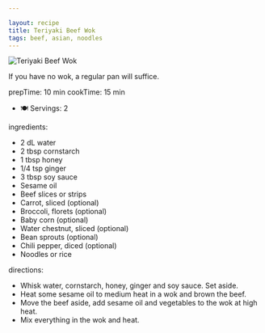 ```yaml
---

layout: recipe
title: Teriyaki Beef Wok
tags: beef, asian, noodles
---
```


![Teriyaki Beef Wok](/recipes/pix/teriyaki-beef.webp)

If you have no wok, a regular pan will suffice.

prepTime: 10 min
cookTime: 15 min
- 🍽️ Servings: 2

ingredients:
- 2 dL water
- 2 tbsp cornstarch
- 1 tbsp honey
- 1/4 tsp ginger
- 3 tbsp soy sauce
- Sesame oil
- Beef slices or strips
- Carrot, sliced (optional)
- Broccoli, florets (optional)
- Baby corn (optional)
- Water chestnut, sliced (optional)
- Bean sprouts (optional)
- Chili pepper, diced (optional)
- Noodles or rice

directions:
- Whisk water, cornstarch, honey, ginger and soy sauce. Set aside.
- Heat some sesame oil to medium heat in a wok and brown the beef.
- Move the beef aside, add sesame oil and vegetables to the wok at high heat.
- Mix everything in the wok and heat.
